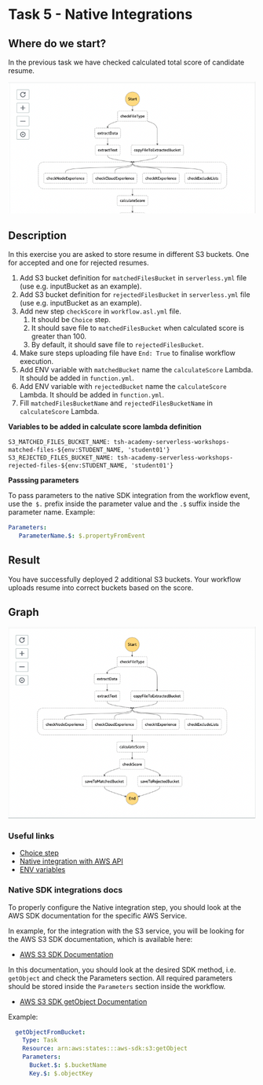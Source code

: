 # Task 5 - Native Integrations

## Where do we start?
In the previous task we have checked calculated total score of candidate resume.

<img src="../data/task-4-result.png"/>

## Description
In this exercise you are asked to store resume in different S3 buckets. One for accepted and one for rejected resumes.

1. Add S3 bucket definition for `matchedFilesBucket` in `serverless.yml` file (use e.g. inputBucket as an example).
2. Add S3 bucket definition for `rejectedFilesBucket` in `serverless.yml` file (use e.g. inputBucket as an example).
3. Add new step `checkScore` in `workflow.asl.yml` file.
   1. It should be `Choice` step.
   2. It should save file to `matchedFilesBucket` when calculated score is greater than 100.
   3. By default, it should save file to `rejectedFilesBucket`.
4. Make sure steps uploading file have `End: True` to finalise workflow execution.
5. Add ENV variable with `matchedBucket` name the `calculateScore` Lambda. It should be added in `function.yml`.
6. Add ENV variable with `rejectedBucket` name the `calculateScore` Lambda. It should be added in `function.yml`.
7. Fill `matchedFilesBucketName` and `rejectedFilesBucketName` in `calculateScore` Lambda.


**Variables to be added in calculate score lambda definition**
```dotenv
S3_MATCHED_FILES_BUCKET_NAME: tsh-academy-serverless-workshops-matched-files-${env:STUDENT_NAME, 'student01'}
S3_REJECTED_FILES_BUCKET_NAME: tsh-academy-serverless-workshops-rejected-files-${env:STUDENT_NAME, 'student01'}
```

**Passsing parameters**

To pass parameters to the native SDK integration from the workflow event, use the` $.` prefix inside the parameter value and the `.$` suffix inside the parameter name. Example:

```yaml
Parameters:
   ParameterName.$: $.propertyFromEvent
```
## Result
You have successfully deployed 2 additional S3 buckets. Your workflow uploads resume into correct buckets based on the
score.

## Graph
<img src="../data/task-5-result.png"/>

### Useful links
- [Choice step](https://docs.aws.amazon.com/step-functions/latest/dg/amazon-states-language-choice-state.html)
- [Native integration with AWS API](https://docs.aws.amazon.com/step-functions/latest/dg/supported-services-awssdk.html)
- [ENV variables](https://www.serverless.com/framework/docs/providers/aws/guide/variables#referencing-environment-variables)


### Native SDK integrations docs

To properly configure the Native integration step, you should look at the AWS SDK documentation for the specific AWS Service.

In example, for the integration with the S3 service, you will be looking for the AWS S3 SDK documentation, which is available here:

- [AWS S3 SDK Documentation](https://docs.aws.amazon.com/AWSJavaScriptSDK/latest/AWS/S3.html)

In this documentation, you should look at the desired SDK method, i.e. `getObject` and check the Parameters section. All required parameters should be stored inside the `Parameters` section inside the workflow.

- [AWS S3 SDK getObject Documentation](https://docs.aws.amazon.com/AWSJavaScriptSDK/latest/AWS/S3.html#getObject-property)

Example:
```yaml
  getObjectFromBucket:
    Type: Task
    Resource: arn:aws:states:::aws-sdk:s3:getObject
    Parameters:
      Bucket.$: $.bucketName
      Key.$: $.objectKey
```
